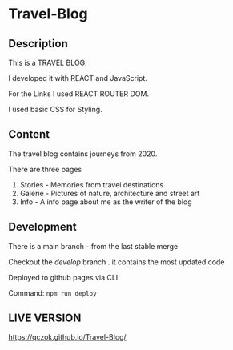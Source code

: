 # Travel-Blog

## Description
This is a TRAVEL BLOG.

I developed it with REACT and JavaScript.

For the Links I used REACT ROUTER DOM.

I used basic CSS for Styling.

## Content
The travel blog contains journeys from 2020.

There are three pages

1) Stories - Memories from travel destinations
2) Galerie - Pictures of nature, architecture and street art
3) Info - A info page about me as the writer of the blog

## Development
There is a main branch - from the last stable merge

Checkout the *develop* branch . it contains the most updated code

Deployed to github pages via CLI.

Command:
`npm run deploy`

## LIVE VERSION
https://qczok.github.io/Travel-Blog/
